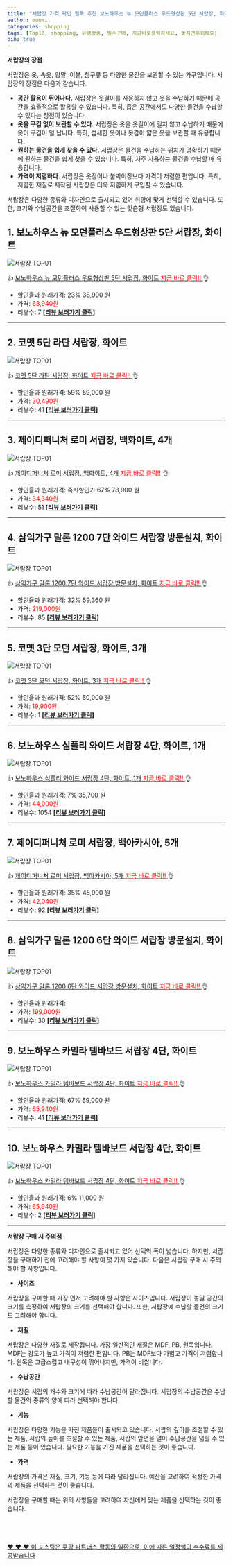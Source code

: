 ```yaml
---
title: "서랍장 가격 확인 필독 추천 보노하우스 뉴 모던플러스 우드형상판 5단 서랍장, 화이트 비교 장점 구매가이드"
author: eunmi.
categories: shopping
tags: [Top10, shopping, 유행상품, 필수구매, 지금바로클릭하세요, 놓치면후회해요]
pin: true
---
```

**서랍장의 장점**

서랍장은 옷, 속옷, 양말, 이불, 침구류 등 다양한 물건을 보관할 수 있는 가구입니다. 서랍장의 장점은 다음과 같습니다.

* **공간 활용이 뛰어나다.** 서랍장은 옷걸이를 사용하지 않고 옷을 수납하기 때문에 공간을 효율적으로 활용할 수 있습니다. 특히, 좁은 공간에서도 다양한 물건을 수납할 수 있다는 장점이 있습니다.
* **옷을 구김 없이 보관할 수 있다.** 서랍장은 옷을 옷걸이에 걸지 않고 수납하기 때문에 옷이 구김이 덜 납니다. 특히, 섬세한 옷이나 옷감이 얇은 옷을 보관할 때 유용합니다.
* **원하는 물건을 쉽게 찾을 수 있다.** 서랍장은 물건을 수납하는 위치가 명확하기 때문에 원하는 물건을 쉽게 찾을 수 있습니다. 특히, 자주 사용하는 물건을 수납할 때 유용합니다.
* **가격이 저렴하다.** 서랍장은 옷장이나 붙박이장보다 가격이 저렴한 편입니다. 특히, 저렴한 재질로 제작된 서랍장은 더욱 저렴하게 구입할 수 있습니다.

서랍장은 다양한 종류와 디자인으로 출시되고 있어 취향에 맞게 선택할 수 있습니다. 또한, 크기와 수납공간을 조절하여 사용할 수 있는 맞춤형 서랍장도 있습니다.

   

## 1. 보노하우스 뉴 모던플러스 우드형상판 5단 서랍장, 화이트

![서랍장 TOP01](https://thumbnail7.coupangcdn.com/thumbnails/remote/230x230ex/image/retail/images/8932384571532292-fd82a7a7-539e-4284-9ee2-f99a6d529331.jpg)


👍 [보노하우스 뉴 모던플러스 우드형상판 5단 서랍장, 화이트 <font color=red> 지금 바로 클릭!! </font> ](https://link.coupang.com/re/AFFSDP?lptag=AF3617701&subid=GithubCoopas&pageKey=7614523&traceid=V0-153&itemId=33307922&vendorItemId=3023665697) 👌 


- 할인율과 원래가격: 23%  38,900   원
- 가격: <span style='color:red'>68,940원</span>
- 리뷰수: 7  [**[리뷰 보러가기 클릭]**](https://link.coupang.com/re/AFFSDP?lptag=AF3617701&subid=GithubCoopas&pageKey=7614523&traceid=V0-153&itemId=33307922&vendorItemId=3023665697)

---


   

## 2. 코멧 5단 라탄 서랍장, 화이트

![서랍장 TOP01](https://thumbnail10.coupangcdn.com/thumbnails/remote/230x230ex/image/retail/images/1140390996678609-6b3207f3-e8c8-4aea-8860-0b996f1c9409.jpg)


👍 [코멧 5단 라탄 서랍장, 화이트 <font color=red> 지금 바로 클릭!! </font> ](https://link.coupang.com/re/AFFSDP?lptag=AF3617701&subid=GithubCoopas&pageKey=2374667819&traceid=V0-153&itemId=4136523948&vendorItemId=72120436423) 👌 


- 할인율과 원래가격: 59%  59,000   원
- 가격: <span style='color:red'>30,490원</span>
- 리뷰수: 41  [**[리뷰 보러가기 클릭]**](https://link.coupang.com/re/AFFSDP?lptag=AF3617701&subid=GithubCoopas&pageKey=2374667819&traceid=V0-153&itemId=4136523948&vendorItemId=72120436423)

---


   

## 3. 제이디퍼니처 로미 서랍장, 백화이트, 4개

![서랍장 TOP01](https://thumbnail9.coupangcdn.com/thumbnails/remote/230x230ex/image/product/image/vendoritem/2019/01/28/3165658367/baee0b0c-b92d-4e6c-911e-e48c881ffd39.jpg)


👍 [제이디퍼니처 로미 서랍장, 백화이트, 4개 <font color=red> 지금 바로 클릭!! </font> ](https://link.coupang.com/re/AFFSDP?lptag=AF3617701&subid=GithubCoopas&pageKey=24070995&traceid=V0-153&itemId=93723578&vendorItemId=3165658367) 👌 


- 할인율과 원래가격: 즉시할인가 67%  78,900   원
- 가격: <span style='color:red'>34,340원</span>
- 리뷰수: 51  [**[리뷰 보러가기 클릭]**](https://link.coupang.com/re/AFFSDP?lptag=AF3617701&subid=GithubCoopas&pageKey=24070995&traceid=V0-153&itemId=93723578&vendorItemId=3165658367)

---


   

## 4. 삼익가구 말론 1200 7단 와이드 서랍장 방문설치, 화이트

![서랍장 TOP01](https://thumbnail9.coupangcdn.com/thumbnails/remote/230x230ex/image/rs_quotation_api/fzfstlxo/0e203e7d6a92401297e7f3d1398f5515.jpg)


👍 [삼익가구 말론 1200 7단 와이드 서랍장 방문설치, 화이트 <font color=red> 지금 바로 클릭!! </font> ](https://link.coupang.com/re/AFFSDP?lptag=AF3617701&subid=GithubCoopas&pageKey=6557524799&traceid=V0-153&itemId=14665209135&vendorItemId=81906326949) 👌 


- 할인율과 원래가격: 32%  59,360   원
- 가격: <span style='color:red'>219,000원</span>
- 리뷰수: 85  [**[리뷰 보러가기 클릭]**](https://link.coupang.com/re/AFFSDP?lptag=AF3617701&subid=GithubCoopas&pageKey=6557524799&traceid=V0-153&itemId=14665209135&vendorItemId=81906326949)

---


   

## 5. 코멧 3단 모던 서랍장, 화이트, 3개

![서랍장 TOP01](https://thumbnail6.coupangcdn.com/thumbnails/remote/230x230ex/image/retail/images/5891832189840099-58948213-a40e-4708-8e80-8847af4f0dc7.jpg)


👍 [코멧 3단 모던 서랍장, 화이트, 3개 <font color=red> 지금 바로 클릭!! </font> ](https://link.coupang.com/re/AFFSDP?lptag=AF3617701&subid=GithubCoopas&pageKey=7456434826&traceid=V0-153&itemId=19424616723&vendorItemId=86536001868) 👌 


- 할인율과 원래가격: 52%  50,000   원
- 가격: <span style='color:red'>19,900원</span>
- 리뷰수: 1  [**[리뷰 보러가기 클릭]**](https://link.coupang.com/re/AFFSDP?lptag=AF3617701&subid=GithubCoopas&pageKey=7456434826&traceid=V0-153&itemId=19424616723&vendorItemId=86536001868)

---


   

## 6. 보노하우스 심플리 와이드 서랍장 4단, 화이트, 1개

![서랍장 TOP01](https://thumbnail7.coupangcdn.com/thumbnails/remote/230x230ex/image/retail/images/2092688929552422-8945f4fb-6124-48e0-b882-231c73cb56b8.jpg)


👍 [보노하우스 심플리 와이드 서랍장 4단, 화이트, 1개 <font color=red> 지금 바로 클릭!! </font> ](https://link.coupang.com/re/AFFSDP?lptag=AF3617701&subid=GithubCoopas&pageKey=6247403268&traceid=V0-153&itemId=12644367788&vendorItemId=79911859727) 👌 


- 할인율과 원래가격: 7%  35,700   원
- 가격: <span style='color:red'>44,000원</span>
- 리뷰수: 1054  [**[리뷰 보러가기 클릭]**](https://link.coupang.com/re/AFFSDP?lptag=AF3617701&subid=GithubCoopas&pageKey=6247403268&traceid=V0-153&itemId=12644367788&vendorItemId=79911859727)

---


   

## 7. 제이디퍼니처 로미 서랍장, 백아카시아, 5개

![서랍장 TOP01](https://thumbnail9.coupangcdn.com/thumbnails/remote/230x230ex/image/retail/images/2017/06/12/18/4/476063c7-3fe6-459b-a99d-d8961e2aea9c.jpeg)


👍 [제이디퍼니처 로미 서랍장, 백아카시아, 5개 <font color=red> 지금 바로 클릭!! </font> ](https://link.coupang.com/re/AFFSDP?lptag=AF3617701&subid=GithubCoopas&pageKey=24070995&traceid=V0-153&itemId=93723584&vendorItemId=3165658374) 👌 


- 할인율과 원래가격: 35%  45,900   원
- 가격: <span style='color:red'>42,040원</span>
- 리뷰수: 92  [**[리뷰 보러가기 클릭]**](https://link.coupang.com/re/AFFSDP?lptag=AF3617701&subid=GithubCoopas&pageKey=24070995&traceid=V0-153&itemId=93723584&vendorItemId=3165658374)

---


   

## 8. 삼익가구 말론 1200 6단 와이드 서랍장 방문설치, 화이트

![서랍장 TOP01](https://thumbnail7.coupangcdn.com/thumbnails/remote/230x230ex/image/rs_quotation_api/czrti34e/96eff9743e0b49cb9533fcf90b2538cb.jpg)


👍 [삼익가구 말론 1200 6단 와이드 서랍장 방문설치, 화이트 <font color=red> 지금 바로 클릭!! </font> ](https://link.coupang.com/re/AFFSDP?lptag=AF3617701&subid=GithubCoopas&pageKey=6557525051&traceid=V0-153&itemId=14665210483&vendorItemId=81906328330) 👌 


- 할인율과 원래가격: 
- 가격: <span style='color:red'>199,000원</span>
- 리뷰수: 30  [**[리뷰 보러가기 클릭]**](https://link.coupang.com/re/AFFSDP?lptag=AF3617701&subid=GithubCoopas&pageKey=6557525051&traceid=V0-153&itemId=14665210483&vendorItemId=81906328330)

---


   

## 9. 보노하우스 카밀라 템바보드 서랍장 4단, 화이트

![서랍장 TOP01](https://thumbnail6.coupangcdn.com/thumbnails/remote/230x230ex/image/rs_quotation_api/isbn6luj/cb394449d006421dab0d9801567427ab.jpg)


👍 [보노하우스 카밀라 템바보드 서랍장 4단, 화이트 <font color=red> 지금 바로 클릭!! </font> ](https://link.coupang.com/re/AFFSDP?lptag=AF3617701&subid=GithubCoopas&pageKey=6651823656&traceid=V0-153&itemId=15243681209&vendorItemId=82464432328) 👌 


- 할인율과 원래가격: 67%  59,000   원
- 가격: <span style='color:red'>65,940원</span>
- 리뷰수: 41  [**[리뷰 보러가기 클릭]**](https://link.coupang.com/re/AFFSDP?lptag=AF3617701&subid=GithubCoopas&pageKey=6651823656&traceid=V0-153&itemId=15243681209&vendorItemId=82464432328)

---


   

## 10. 보노하우스 카밀라 템바보드 서랍장 4단, 화이트

![서랍장 TOP01](https://thumbnail6.coupangcdn.com/thumbnails/remote/230x230ex/image/rs_quotation_api/isbn6luj/cb394449d006421dab0d9801567427ab.jpg)


👍 [보노하우스 카밀라 템바보드 서랍장 4단, 화이트 <font color=red> 지금 바로 클릭!! </font> ](https://link.coupang.com/re/AFFSDP?lptag=AF3617701&subid=GithubCoopas&pageKey=6651823656&traceid=V0-153&itemId=15243681209&vendorItemId=82464432328) 👌 


- 할인율과 원래가격: 6%  11,000   원
- 가격: <span style='color:red'>65,940원</span>
- 리뷰수: 2  [**[리뷰 보러가기 클릭]**](https://link.coupang.com/re/AFFSDP?lptag=AF3617701&subid=GithubCoopas&pageKey=6651823656&traceid=V0-153&itemId=15243681209&vendorItemId=82464432328)

---
**서랍장 구매 시 주의점**

서랍장은 다양한 종류와 디자인으로 출시되고 있어 선택의 폭이 넓습니다. 하지만, 서랍장을 구매하기 전에 고려해야 할 사항이 몇 가지 있습니다. 다음은 서랍장 구매 시 주의해야 할 사항입니다.

* **사이즈**

서랍장을 구매할 때 가장 먼저 고려해야 할 사항은 사이즈입니다. 서랍장이 놓일 공간의 크기를 측정하여 서랍장의 크기를 선택해야 합니다. 또한, 서랍장에 수납할 물건의 크기도 고려해야 합니다.

* **재질**

서랍장은 다양한 재질로 제작됩니다. 가장 일반적인 재질은 MDF, PB, 원목입니다. MDF는 강도가 높고 가격이 저렴한 편입니다. PB는 MDF보다 가볍고 가격이 저렴합니다. 원목은 고급스럽고 내구성이 뛰어나지만, 가격이 비쌉니다.

* **수납공간**

서랍장은 서랍의 개수와 크기에 따라 수납공간이 달라집니다. 서랍장의 수납공간은 수납할 물건의 종류와 양에 따라 선택해야 합니다.

* **기능**

서랍장은 다양한 기능을 가진 제품들이 출시되고 있습니다. 서랍의 깊이를 조절할 수 있는 제품, 서랍의 높이를 조절할 수 있는 제품, 서랍의 앞면을 열어 수납공간을 넓힐 수 있는 제품 등이 있습니다. 필요한 기능을 가진 제품을 선택하는 것이 좋습니다.

* **가격**

서랍장의 가격은 재질, 크기, 기능 등에 따라 달라집니다. 예산을 고려하여 적정한 가격의 제품을 선택하는 것이 좋습니다.

서랍장을 구매할 때는 위의 사항들을 고려하여 자신에게 맞는 제품을 선택하는 것이 좋습니다.<br><br><br><br><br> [ ❤ ❤ ❤ 이 포스팅은 쿠팡 파트너스 활동의 일환으로, 이에 따른 일정액의 수수료를 제공받습니다](https://link.coupang.com/a/bcEFyh)